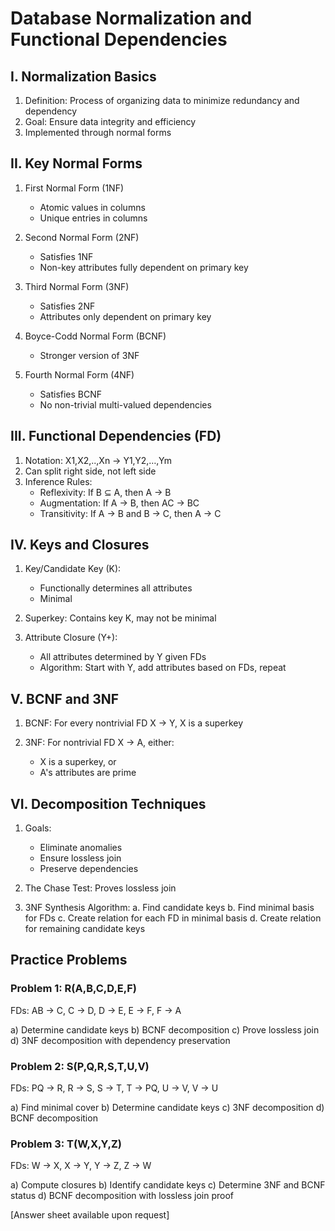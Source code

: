 # Database Normalization and Functional Dependencies

## I. Normalization Basics
1. Definition: Process of organizing data to minimize redundancy and dependency
2. Goal: Ensure data integrity and efficiency
3. Implemented through normal forms

## II. Key Normal Forms
1. First Normal Form (1NF)
   - Atomic values in columns
   - Unique entries in columns

2. Second Normal Form (2NF)
   - Satisfies 1NF
   - Non-key attributes fully dependent on primary key

3. Third Normal Form (3NF)
   - Satisfies 2NF
   - Attributes only dependent on primary key

4. Boyce-Codd Normal Form (BCNF)
   - Stronger version of 3NF

5. Fourth Normal Form (4NF)
   - Satisfies BCNF
   - No non-trivial multi-valued dependencies

## III. Functional Dependencies (FD)
1. Notation: X1,X2,..,Xn → Y1,Y2,…,Ym
2. Can split right side, not left side
3. Inference Rules:
   - Reflexivity: If B ⊆ A, then A → B
   - Augmentation: If A → B, then AC → BC
   - Transitivity: If A → B and B → C, then A → C

## IV. Keys and Closures
1. Key/Candidate Key (K):
   - Functionally determines all attributes
   - Minimal

2. Superkey: Contains key K, may not be minimal

3. Attribute Closure (Y+):
   - All attributes determined by Y given FDs
   - Algorithm: Start with Y, add attributes based on FDs, repeat

## V. BCNF and 3NF
1. BCNF: For every nontrivial FD X → Y, X is a superkey

2. 3NF: For nontrivial FD X → A, either:
   - X is a superkey, or
   - A's attributes are prime

## VI. Decomposition Techniques
1. Goals:
   - Eliminate anomalies
   - Ensure lossless join
   - Preserve dependencies

2. The Chase Test: Proves lossless join

3. 3NF Synthesis Algorithm:
   a. Find candidate keys
   b. Find minimal basis for FDs
   c. Create relation for each FD in minimal basis
   d. Create relation for remaining candidate keys

## Practice Problems

### Problem 1: R(A,B,C,D,E,F)
FDs: AB → C, C → D, D → E, E → F, F → A

a) Determine candidate keys
b) BCNF decomposition
c) Prove lossless join
d) 3NF decomposition with dependency preservation

### Problem 2: S(P,Q,R,S,T,U,V)
FDs: PQ → R, R → S, S → T, T → PQ, U → V, V → U

a) Find minimal cover
b) Determine candidate keys
c) 3NF decomposition
d) BCNF decomposition

### Problem 3: T(W,X,Y,Z)
FDs: W → X, X → Y, Y → Z, Z → W

a) Compute closures
b) Identify candidate keys
c) Determine 3NF and BCNF status
d) BCNF decomposition with lossless join proof

[Answer sheet available upon request]
